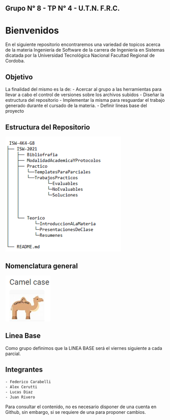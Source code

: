## Grupo N° 8 - TP N° 4 - U.T.N. F.R.C. 

# Bienvenidos
En el siguiente repositorio encontraremos una variedad de topicos acerca de la materia Ingeniería de Software 
de la carrera de Ingeniería en Sistemas dicatada por la Universidad Tecnológica Nacional Facultad Regional de Cordoba.

## Objetivo
La finalidad del mismo es la de:
    - Acercar al grupo a las herramientas para llevar a cabo el control de versiones sobre los archivos subidos
    - Diseñar la estructura del repositorio
    - Implementar la misma para resguardar el trabajo generado durante el cursado de la materia.
    - Definir lineas base del proyecto

## Estructura del Repositorio 

![Screenshot](screenshot1.png)

## Nomenclatura general
![Screenshot](screenshot2.png)


## Linea Base 
   Como grupo definimos que la LINEA BASE será el viernes siguiente a cada parcial.

## Integrantes
    - Federico Carabelli
    - Alex Cerutti
    - Lucas Diaz
    - Juan Rivero

Para consultar el contenido, no es necesario disponer de una cuenta en Github, sin embargo, si se requiere de una para proponer cambios.
